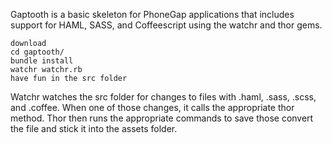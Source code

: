 Gaptooth is a basic skeleton for PhoneGap applications that includes support for HAML, SASS, and Coffeescript using the watchr and thor gems.

    download
    cd gaptooth/
    bundle install
    watchr watchr.rb
    have fun in the src folder



Watchr watches the src folder for changes to files with .haml, .sass, .scss, and .coffee.  When one of those changes, it calls the appropriate thor method.  Thor then runs the appropriate commands to save those convert the file and stick it into the assets folder.

